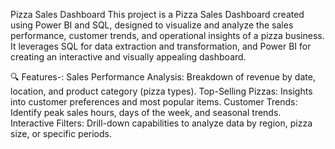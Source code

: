 Pizza Sales Dashboard 
This project is a Pizza Sales Dashboard created using Power BI and SQL, designed to visualize and analyze the sales performance, customer trends, and operational insights of a pizza business. 
It leverages SQL for data extraction and transformation, and Power BI for creating an interactive and visually appealing dashboard.

🔍 Features-:
Sales Performance Analysis: Breakdown of revenue by date, location, and product category (pizza types).
Top-Selling Pizzas: Insights into customer preferences and most popular items.
Customer Trends: Identify peak sales hours, days of the week, and seasonal trends.
Interactive Filters: Drill-down capabilities to analyze data by region, pizza size, or specific periods.
